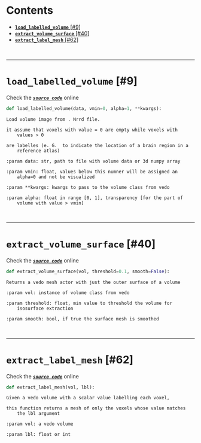 



Contents
========

* [**`load_labelled_volume`** [#9]](#load_labelled_volume-9)
* [**`extract_volume_surface`** [#40]](#extract_volume_surface-40)
* [**`extract_label_mesh`** [#62]](#extract_label_mesh-62)


&nbsp;

--------
# **`load_labelled_volume`** [#9]
  
Check the [***``source code``***](https://github.com/BrancoLab/BrainRender/tree/brainglobeintegration/blob/master/brainrender/Utils/volume.py#L9) online

```python
def load_labelled_volume(data, vmin=0, alpha=1, **kwargs):
```  


```text
Load volume image from . Nrrd file.

it assume that voxels with value = 0 are empty while voxels with
    values > 0

are labelles (e. G.  to indicate the location of a brain region in a
    reference atlas)

:param data: str, path to file with volume data or 3d numpy array

:param vmin: float, values below this numner will be assigned an
    alpha=0 and not be visualized

:param **kwargs: kwargs to pass to the volume class from vedo

:param alpha: float in range [0, 1], transparency [for the part of
    volume with value > vmin]

```

&nbsp;

--------
# **`extract_volume_surface`** [#40]
  
Check the [***``source code``***](https://github.com/BrancoLab/BrainRender/tree/brainglobeintegration/blob/master/brainrender/Utils/volume.py#L40) online

```python
def extract_volume_surface(vol, threshold=0.1, smooth=False):
```  


```text
Returns a vedo mesh actor with just the outer surface of a volume

:param vol: instance of volume class from vedo

:param threshold: float, min value to threshold the volume for
    isosurface extraction

:param smooth: bool, if true the surface mesh is smoothed

```

&nbsp;

--------
# **`extract_label_mesh`** [#62]
  
Check the [***``source code``***](https://github.com/BrancoLab/BrainRender/tree/brainglobeintegration/blob/master/brainrender/Utils/volume.py#L62) online

```python
def extract_label_mesh(vol, lbl):
```  


```text
Given a vedo volume with a scalar value labelling each voxel,

this function returns a mesh of only the voxels whose value matches
    the lbl argument

:param vol: a vedo volume

:param lbl: float or int

```